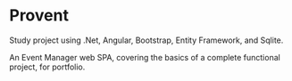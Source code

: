 # Provent

Study project using .Net, Angular, Bootstrap, Entity Framework, and Sqlite.

An Event Manager web SPA, covering the basics of a complete functional project, for portfolio.  